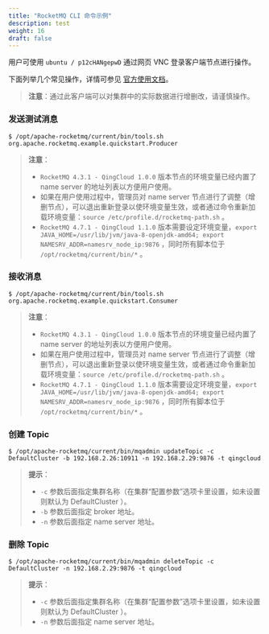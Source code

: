 ```yaml
---
title: "RocketMQ CLI 命令示例"
description: test
weight: 16
draft: false
---
```


用户可使用 `ubuntu / p12cHANgepwD` 通过网页 VNC 登录客户端节点进行操作。

下面列举几个常见操作，详情可参见 [官方使用文档](http://rocketmq.apache.org/docs/cli-admin-tool/)。

> **注意**：通过此客户端可以对集群中的实际数据进行增删改，请谨慎操作。

### 发送测试消息

```
$ /opt/apache-rocketmq/current/bin/tools.sh org.apache.rocketmq.example.quickstart.Producer
```

> **注意**：
>
> - `RocketMQ 4.3.1 - QingCloud 1.0.0` 版本节点的环境变量已经内置了 name server 的地址列表以方便用户使用。
> - 如果在用户使用过程中，管理员对 name server 节点进行了调整（增删节点），可以退出重新登录以使环境变量生效，或者通过命令重新加载环境变量：`source /etc/profile.d/rocketmq-path.sh` 。
> - `RocketMQ 4.7.1 - QingCloud 1.1.0` 版本需要设定环境变量，`export JAVA_HOME=/usr/lib/jvm/java-8-openjdk-amd64; export NAMESRV_ADDR=namesrv_node_ip:9876` ，同时所有脚本位于 `/opt/rocketmq/current/bin/*` 。

### 接收消息

```
$ /opt/apache-rocketmq/current/bin/tools.sh org.apache.rocketmq.example.quickstart.Consumer
```

> **注意**：
>
> - `RocketMQ 4.3.1 - QingCloud 1.0.0` 版本节点的环境变量已经内置了 name server 的地址列表以方便用户使用。
> - 如果在用户使用过程中，管理员对 name server 节点进行了调整（增删节点），可以退出重新登录以使环境变量生效，或者通过命令重新加载环境变量：`source /etc/profile.d/rocketmq-path.sh` 。
> - `RocketMQ 4.7.1 - QingCloud 1.1.0` 版本需要设定环境变量，`export JAVA_HOME=/usr/lib/jvm/java-8-openjdk-amd64; export NAMESRV_ADDR=namesrv_node_ip:9876` ，同时所有脚本位于 `/opt/rocketmq/current/bin/*` 。

### 创建 Topic

```
$ /opt/apache-rocketmq/current/bin/mqadmin updateTopic -c DefaultCluster -b 192.168.2.26:10911 -n 192.168.2.29:9876 -t qingcloud
```

> **提示**：
>
> - `-c` 参数后面指定集群名称（在集群“配置参数”选项卡里设置，如未设置则默认为 DefaultCluster ）。
> - `-b` 参数后面指定 broker 地址。
> - `-n` 参数后面指定 name server 地址。

### 删除 Topic

```
$ /opt/apache-rocketmq/current/bin/mqadmin deleteTopic -c DefaultCluster -n 192.168.2.29:9876 -t qingcloud
```

> **提示**：
>
> - `-c` 参数后面指定集群名称（在集群“配置参数”选项卡里设置，如未设置则默认为 DefaultCluster ）。
> - `-n` 参数后面指定 name server 地址。